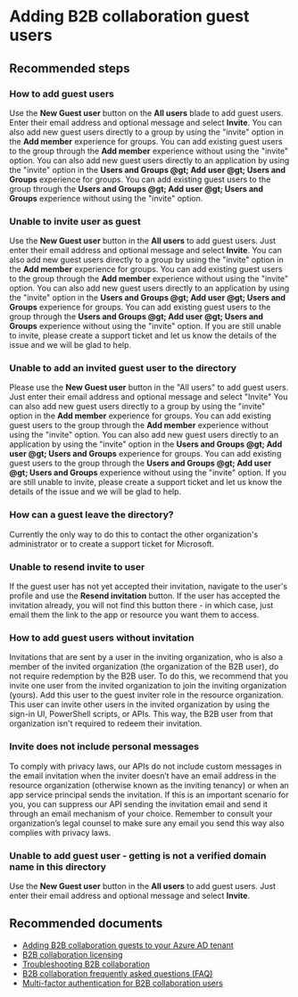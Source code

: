 <properties
    pageTitle="User and Group Management/Adding Users (B2B)"
    description="Azure Active Directory case submission self help"
    service="microsoft.aad"
    resource="Microsoft_AAD_IAM"
    authors="sasubram"
    displayOrder=""
    selfHelpType="generic"
    supportTopicIds="32565671"
    resourceTags=""
    productPesIds="14785"
    cloudEnvironments="public"
    />

# Adding B2B collaboration guest users

## **Recommended steps**

### **How to add guest users**

Use the **New Guest user** button on the **All users** blade to add guest users. Enter their email address and optional message and select **Invite**.
You can also add new guest users directly to a group by using the "invite" option in the **Add member** experience for groups. You can add existing guest users to the group through the **Add member** experience without using the "invite" option.
You can also add new guest users directly to an application by using the "invite" option in the **Users and Groups @gt; Add user @gt; Users and Groups** experience for groups. You can add existing guest users to the group through the **Users and Groups @gt; Add user @gt; Users and Groups** experience without using the "invite" option.
### **Unable to invite user as guest**

Use the **New Guest user** button in the **All users** to add guest users. Just enter their email address and optional message and select **Invite**.
You can also add new guest users directly to a group by using the "invite" option in the **Add member** experience for groups. You can add existing guest users to the group through the **Add member** experience without using the "invite" option.
You can also add new guest users directly to an application by using the "invite" option in the **Users and Groups @gt; Add user @gt; Users and Groups** experience for groups. You can add existing guest users to the group through the **Users and Groups @gt; Add user @gt; Users and Groups** experience without using the "invite" option.
If you are still unable to invite, please create a support ticket and let us know the details of the issue and we will be glad to help.
 
### **Unable to add an invited guest user to the directory**

Please use the **New Guest user** button in the "All users" to add guest users. Just enter their email address and optional message and select "Invite"
You can also add new guest users directly to a group by using the "invite" option in the **Add member** experience for groups. You can add existing guest users to the group through the **Add member** experience without using the "invite" option.
You can also add new guest users directly to an application by using the "invite" option in the **Users and Groups @gt; Add user @gt; Users and Groups** experience for groups. You can add existing guest users to the group through the **Users and Groups @gt; Add user @gt; Users and Groups** experience without using the "invite" option.
If you are still unable to invite, please create a support ticket and let us know the details of the issue and we will be glad to help.
 
### **How can a guest leave the directory?**

Currently the only way to do this to contact the other organization's administrator or to create a support ticket for Microsoft.
 
### **Unable to resend invite to user**

If the guest user has not yet accepted their invitation, navigate to the user's profile and use the **Resend invitation** button. If the user has accepted the invitation already, you will not find this button there - in which case, just email them the link to the app or resource you want them to access.
 
### **How to add guest users without invitation**

Invitations that are sent by a user in the inviting organization, who is also a member of the invited organization (the organization of the B2B user), do not require redemption by the B2B user. To do this, we recommend that you invite one user from the invited organization to join the inviting organization (yours). Add this user to the guest inviter role in the resource organization. This user can invite other users in the invited organization by using the sign-in UI, PowerShell scripts, or APIs. This way, the B2B user from that organization isn't required to redeem their invitation.
 
### **Invite does not include personal messages**

To comply with privacy laws, our APIs do not include custom messages in the email invitation when the inviter doesn’t have an email address in the resource organization (otherwise known as the inviting tenancy) or when an app service principal sends the invitation. If this is an important scenario for you, you can suppress our API sending the invitation email and send it through an email mechanism of your choice. Remember to consult your organization’s legal counsel to make sure any email you send this way also complies with privacy laws.
 
### **Unable to add guest user - getting <DOMAIN> is not a verified domain name in this directory**

Use the **New Guest user** button in the **All users** to add guest users. Just enter their email address and optional message and select **Invite**.

## **Recommended documents**
* [Adding B2B collaboration guests to your Azure AD tenant](https://docs.microsoft.com/azure/active-directory/active-directory-b2b-admin-add-users)
* [B2B collaboration licensing](https://docs.microsoft.com/azure/active-directory/active-directory-b2b-licensing)
* [Troubleshooting B2B collaboration](https://docs.microsoft.com/azure/active-directory/active-directory-b2b-troubleshooting)
* [B2B collaboration frequently asked questions (FAQ)](https://docs.microsoft.com/azure/active-directory/active-directory-b2b-faq)
* [Multi-factor authentication for B2B collaboration users](https://docs.microsoft.com/azure/active-directory/active-directory-b2b-mfa-instructions)

